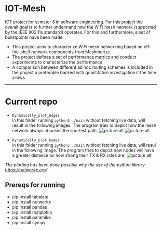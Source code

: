 # IOT-Mesh
IOT project for semster 8 in software engineering.
For this project the overall goal is to further understand how the WiFi mesh network (supported by the IEEE 802.11s standard) operates. For this and furthermore, a set of bulletpoints have been made: 
- This project aims to characterize WiFi mesh networking based on off-the-shelf network components from Meshmerize.
- The project defines a set of performance metrics and conduct experiments to characterize the performance.
- A comparison between different ad hoc routing schemes is included in the project a preferable backed with quantitative investigation if the time allows.

- - - -

# Current repo
* `Dynamically_plot_edges` <br />
In this folder running `python3 ./main` without fetching live data, will result in the following images. The program tries to depict how the mesh network always chooses the shortest path,
![picture alt](https://i.imgur.com/cgwZ9oH.png/200x150 "Title is optional")
![picture alt](https://i.imgur.com/xsKUtps.png/200x150 "Title is optional")

* `Dynamically_plot_nodes` <br />
In this folder running `python3 ./main` without fetching live data, will resul in the following image. The program tries to depict how nodes will have a greater distance on how strong their TX & RX rates are.
![picture alt](https://i.imgur.com/F7nQ5GQ.png "Title is optional")

_The plotting has been done possible why the use of the python library https://networkx.org/_

## Prereqs for running ##

- pip install tabulate
- pip install networkx
- pip install pandas
- pip install matplotlib
- pip install paramiko
- pip install sympy

